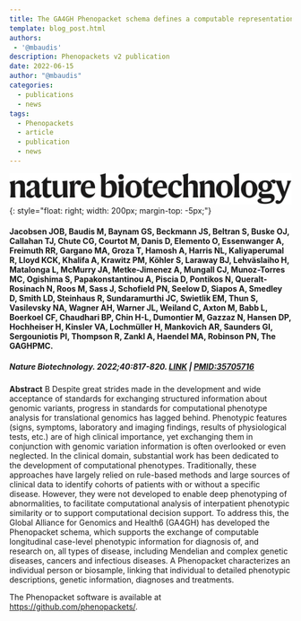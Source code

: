 ```yaml
---
title: The GA4GH Phenopacket schema defines a computable representation of clinical data
template: blog_post.html 
authors:
 - '@mbaudis'
description: Phenopackets v2 publication
date: 2022-06-15
author: "@mbaudis"
categories:
  - publications
  - news
tags:
  - Phenopackets
  - article
  - publication
  - news
---
```


![Cell Genomics logo](/img/nature-biotechnology-logo.svg){: style="float: right; width: 200px; margin-top: -5px;"}
#### Jacobsen JOB, Baudis M, Baynam GS, Beckmann JS, Beltran S, Buske OJ, Callahan TJ, Chute CG, Courtot M, Danis D, Elemento O, Essenwanger A, Freimuth RR, Gargano MA, Groza T, Hamosh A, Harris NL, Kaliyaperumal R, Lloyd KCK, Khalifa A, Krawitz PM, Köhler S<!--more-->, Laraway BJ, Lehväslaiho H, Matalonga L, McMurry JA, Metke-Jimenez A, Mungall CJ, Munoz-Torres MC, Ogishima S, Papakonstantinou A, Piscia D, Pontikos N, Queralt-Rosinach N, Roos M, Sass J, Schofield PN, Seelow D, Siapos A, Smedley D, Smith LD, Steinhaus R, Sundaramurthi JC, Swietlik EM, Thun S, Vasilevsky NA, Wagner AH, Warner JL, Weiland C, Axton M, Babb L, Boerkoel CF, Chaudhari BP, Chin H-L, Dumontier M, Gazzaz N, Hansen DP, Hochheiser H, Kinsler VA, Lochmüller H, Mankovich AR, Saunders GI, Sergouniotis PI, Thompson R, Zankl A, Haendel MA, Robinson PN, The GAGHPMC.
##### Nature Biotechnology. 2022;40:817-820. [LINK](https://rdcu.be/cPLaA) | [PMID:35705716](https://pubmed.ncbi.nlm.nih.gov/35705716/)

<!--more-->

**Abstract** B Despite great strides made in the development and wide acceptance of standards for exchanging structured information about genomic variants, progress in standards for computational phenotype analysis for translational genomics has lagged behind. Phenotypic features (signs, symptoms, laboratory and imaging findings, results of physiological tests, etc.) are of high clinical importance, yet exchanging them in conjunction with genomic variation information is often overlooked or even neglected. In the clinical domain, substantial work has been dedicated to the development of computational phenotypes. Traditionally, these approaches have largely relied on rule-based methods and large sources of clinical data to identify cohorts of patients with or without a specific disease. However, they were not developed to enable deep phenotyping of abnormalities, to facilitate computational analysis of interpatient phenotypic similarity or to support computational decision support. To address this, the Global Alliance for Genomics and Health6 (GA4GH) has developed the Phenopacket schema, which supports the exchange of computable longitudinal case-level phenotypic information for diagnosis of, and research on, all types of disease, including Mendelian and complex genetic diseases, cancers and infectious diseases. A Phenopacket characterizes an individual person or biosample, linking that individual to detailed phenotypic descriptions, genetic information, diagnoses and treatments.

The Phenopacket software is available at <https://github.com/phenopackets/>.